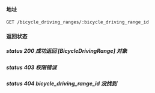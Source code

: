 #### 地址
```
GET /bicycle_driving_ranges/:bicycle_driving_range_id
```

#### 返回状态

##### status 200 成功返回 [BicycleDrivingRange] 对象
##### status 403 权限错误
##### status 404 bicycle_driving_range_id 没找到
